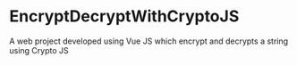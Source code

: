 # EncryptDecryptWithCryptoJS
A web project developed using Vue JS which encrypt and decrypts a string using Crypto JS
